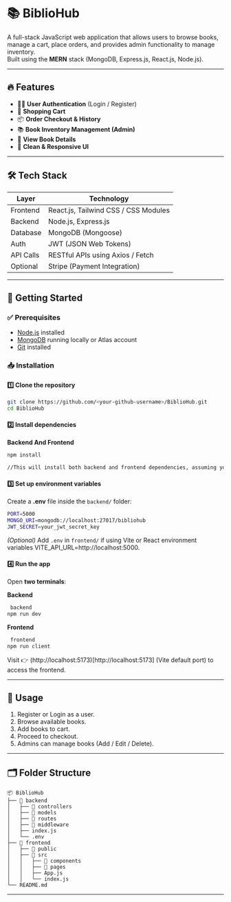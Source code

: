 # 📚 BiblioHub
A full-stack JavaScript web application that allows users to browse books, manage a cart, place orders, and provides admin functionality to manage inventory.  
Built using the **MERN** stack (MongoDB, Express.js, React.js, Node.js).

---

## 🔥 Features
- 🧑‍💼 **User Authentication** (Login / Register)
- 🛒 **Shopping Cart**
- 📦 **Order Checkout & History**
- 📚 **Book Inventory Management (Admin)**
- 🧾 **View Book Details**
- 🎨 **Clean & Responsive UI**

---

## 🛠️ Tech Stack
| Layer      | Technology                          |
|------------|--------------------------------------|
| Frontend   | React.js, Tailwind CSS / CSS Modules |
| Backend    | Node.js, Express.js                  |
| Database   | MongoDB (Mongoose)                   |
| Auth       | JWT (JSON Web Tokens)                |
| API Calls  | RESTful APIs using Axios / Fetch     |
| Optional   | Stripe (Payment Integration)         |

---

## 🚀 Getting Started

### ✅ Prerequisites
- [Node.js](https://nodejs.org/) installed
- [MongoDB](https://www.mongodb.com/) running locally or Atlas account
- [Git](https://git-scm.com/) installed

### 📥 Installation

#### 1️⃣ Clone the repository
```bash
git clone https://github.com/<your-github-username>/BiblioHub.git
cd BiblioHub
```

#### 2️⃣ Install dependencies
**Backend And Frontend**
```bash
npm install

//This will install both backend and frontend dependencies, assuming your package.json includes the necessary packages.
```



#### 3️⃣ Set up environment variables
Create a **.env** file inside the `backend/` folder:
```bash
PORT=5000
MONGO_URI=mongodb://localhost:27017/bibliohub
JWT_SECRET=your_jwt_secret_key
```

*(Optional)* Add `.env` in `frontend/` if using Vite or React environment variables
VITE_API_URL=http://localhost:5000.

#### 4️⃣ Run the app
Open **two terminals**:

**Backend**
```bash
 backend
npm run dev
```

**Frontend**
```bash
 frontend
npm run client
```

Visit 👉 (http://localhost:5173)[http://localhost:5173]
 (Vite default port) to access the frontend.

---

## 🧪 Usage
1. Register or Login as a user.  
2. Browse available books.  
3. Add books to cart.  
4. Proceed to checkout.  
5. Admins can manage books (Add / Edit / Delete).  

---

## 🗂️ Folder Structure
```plaintext
📦 BiblioHub
├── 📁 backend
│   ├── 📁 controllers
│   ├── 📁 models
│   ├── 📁 routes
│   ├── 📁 middleware
│   ├── index.js
│   └── .env
├── 📁 frontend
│   ├── 📁 public
│   ├── 📁 src
│   │   ├── 📁 components
│   │   ├── 📁 pages
│   │   ├── App.js
│   │   └── index.js
└── README.md
```

---